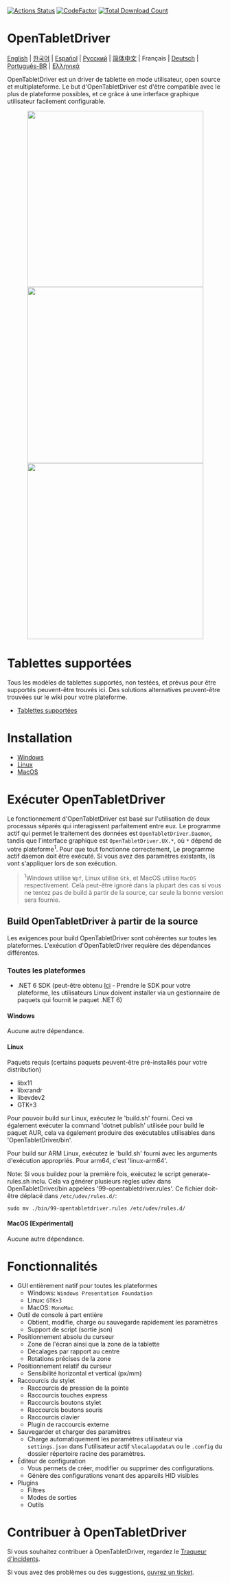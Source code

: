 [![Actions Status](https://github.com/OpenTabletDriver/OpenTabletDriver/workflows/.NET%20Core/badge.svg)](https://github.com/OpenTabletDriver/OpenTabletDriver/actions) [![CodeFactor](https://www.codefactor.io/repository/github/OpenTabletDriver/OpenTabletDriver/badge/master)](https://www.codefactor.io/repository/github/OpenTabletDriver/OpenTabletDriver/overview/master) [![Total Download Count](https://img.shields.io/github/downloads/OpenTabletDriver/OpenTabletDriver/total.svg)](https://github.com/OpenTabletDriver/OpenTabletDriver/releases/latest)

# OpenTabletDriver

[English](../README.md) | [한국어](README_KO.md) | [Español](README_ES.md) | [Русский](README_RU.md) | [简体中文](README_CN.md) | Français | [Deutsch](README_DE.md) | [Português-BR](README_PTBR.md) | [Ελληνικά](README_EL.md)

OpenTabletDriver est un driver de tablette en mode utilisateur, open source et multiplateforme. Le but d'OpenTabletDriver est d'être compatible avec le plus de plateforme possibles, et ce grâce à une interface graphique utilisateur facilement configurable.

<p align="middle">
  <img src="https://i.imgur.com/XDYf62e.png" width="410" align="middle"/>
  <img src="https://i.imgur.com/jBW8NpU.png" width="410" align="middle"/>
  <img src="https://i.imgur.com/ZLCy6wz.png" width="410" align="middle"/>
</p>

# Tablettes supportées

Tous les modèles de tablettes supportés, non testées, et prévus pour être supportés peuvent-être trouvés ici. Des solutions alternatives peuvent-être trouvées sur le wiki pour votre plateforme.

- [Tablettes supportées](https://opentabletdriver.net/Tablets)

# Installation

- [Windows](https://opentabletdriver.net/Wiki/Install/Windows)
- [Linux](https://opentabletdriver.net/Wiki/Install/Linux)
- [MacOS](https://opentabletdriver.net/Wiki/Install/MacOS)

# Exécuter OpenTabletDriver

Le fonctionnement d'OpenTabletDriver est basé sur l'utilisation de deux processus séparés qui interagissent parfaitement entre eux. Le programme actif qui permet le traitement des données est `OpenTabletDriver.Daemon`, tandis que l'interface graphique est `OpenTabletDriver.UX.*`, où `*` dépend de votre plateforme<sup>1</sup>. Pour que tout fonctionne correctement, Le programme actif daemon doit être exécuté. Si vous avez des paramètres existants, ils vont s'appliquer lors de son exécution.


> <sup>1</sup>Windows utilise `Wpf`, Linux utilise `Gtk`, et MacOS utilise `MacOS` respectivement. Celà peut-être ignoré dans la plupart des cas si vous ne tentez pas de build à partir de la source, car seule la bonne version sera fournie.
## Build OpenTabletDriver à partir de la source

Les exigences pour build OpenTabletDriver sont cohérentes sur toutes les plateformes. L'exécution d'OpenTabletDriver requière des dépendances différentes.

### Toutes les plateformes

- .NET 6 SDK (peut-être obtenu [Ici](https://dotnet.microsoft.com/download/dotnet/6.0) - Prendre le SDK pour votre plateforme, les utilisateurs Linux doivent installer via un gestionnaire de paquets qui fournit le paquet .NET 6)

#### Windows

Aucune autre dépendance.

#### Linux

Paquets requis (certains paquets peuvent-être pré-installés pour votre distribution)

- libx11
- libxrandr
- libevdev2
- GTK+3

Pour pouvoir build sur Linux, exécutez le 'build.sh' fourni. Ceci va également exécuter
la command 'dotnet publish' utilisée pour build le paquet AUR,
cela va également produire des exécutables utilisables dans 'OpenTabletDriver/bin'.

Pour build sur ARM Linux, exécutez le 'build.sh' fourni
avec les arguments d'exécution appropriés. Pour arm64, c'est
'linux-arm64'.

Note: Si vous buildez pour la première fois,
exécutez le script generate-rules.sh inclu.
Cela va générer plusieurs règles udev
dans OpenTabletDriver/bin appelées '99-opentabletdriver.rules'.
Ce fichier doit-être déplacé dans `/etc/udev/rules.d/`:

```
sudo mv ./bin/99-opentabletdriver.rules /etc/udev/rules.d/
```

#### MacOS [Expérimental]

Aucune autre dépendance.

# Fonctionnalités

- GUI entièrement natif pour toutes les plateformes
  - Windows: `Windows Presentation Foundation`
  - Linux: `GTK+3`
  - MacOS: `MonoMac`
- Outil de console à part entière
  - Obtient, modifie, charge ou sauvegarde rapidement les paramètres
  - Support de script (sortie json)
- Positionnement absolu du curseur
  - Zone de l'écran ainsi que la zone de la tablette
  - Décalages par rapport au centre
  - Rotations précises de la zone
- Positionnement relatif du curseur
  - Sensibilité horizontal et vertical (px/mm)
- Raccourcis du stylet
  - Raccourcis de pression de la pointe
  - Raccourcis touches express
  - Raccourcis boutons stylet
  - Raccourcis boutons souris
  - Raccourcis clavier
  - Plugin de raccourcis externe
- Sauvegarder et charger des paramètres
  - Charge automatiquement les paramètres utilisateur via `settings.json` dans l'utilisateur actif `%localappdata%` ou le `.config` du dossier répertoire racine des paramètres.
- Éditeur de configuration
  - Vous permets de créer, modifier ou supprimer des configurations.
  - Génère des configurations venant des appareils HID visibles
- Plugins
  - Filtres
  - Modes de sorties
  - Outils

# Contribuer à OpenTabletDriver

Si vous souhaitez contribuer à OpenTabletDriver, regardez le [Traqueur d'incidents](https://github.com/OpenTabletDriver/OpenTabletDriver/issues).

Si vous avez des problèmes ou des suggestions, [ouvrez un ticket](https://github.com/OpenTabletDriver/OpenTabletDriver/issues/new/choose).

